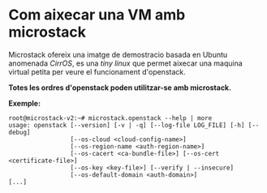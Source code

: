 # Com aixecar una VM amb microstack

Microstack ofereix una imatge de demostracio basada en Ubuntu anomenada *CirrOS*, es una *tiny linux* que permet aixecar una maquina virtual petita per veure el funcionament d'openstack.

**Totes les ordres d'openstack poden utilitzar-se amb microstack.**

**Exemple:**

```
root@microstack-v2:~# microstack.openstack --help | more
usage: openstack [--version] [-v | -q] [--log-file LOG_FILE] [-h] [--debug]
                 [--os-cloud <cloud-config-name>]
                 [--os-region-name <auth-region-name>]
                 [--os-cacert <ca-bundle-file>] [--os-cert <certificate-file>]
                 [--os-key <key-file>] [--verify | --insecure]
                 [--os-default-domain <auth-domain>]
[...]
```

